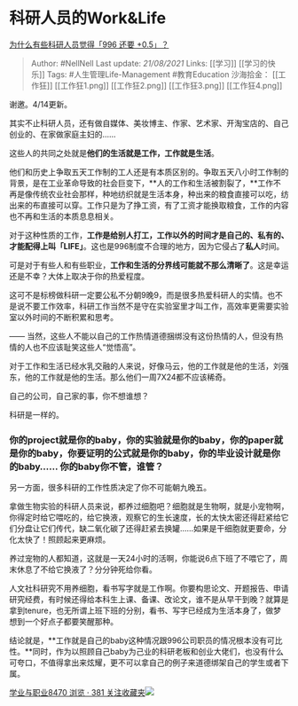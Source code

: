 # 科研人员的Work&Life
[为什么有些科研人员觉得「996 还要 +0.5」？](https://www.zhihu.com/question/319997919/answer/650373977)

> Author: #NellNell 
Last update: *21/08/2021* 
Links: [[学习]] [[学习的快乐]]
Tags: #人生管理Life-Management #教育Education 
沙海拾金： [[工作狂]] [[工作狂1.png]] [[工作狂2.png]] [[工作狂3.png]] [[工作狂4.png]]


 
谢邀。4/14更新。

其实不止科研人员，还有做自媒体、美妆博主、作家、艺术家、开淘宝店的、自己创业的、在家做家庭主妇的……

这些人的共同之处就是**他们的生活就是工作，工作就是生活**。

他们和历史上争取五天工作制的工人还是有本质区别的。争取五天八小时工作制的背景，是在工业革命导致的社会巨变下，**人的工作和生活被割裂了，**工作不再是像传统农业社会那样，种地纺织就是生活本身，种出来的粮食直接可以吃，纺出来的布直接可以穿。工作只是为了挣工资，有了工资才能换取粮食，工作的内容也不再和生活的本质息息相关。

对于这种性质的工作，**工作是给别人打工，工作以外的时间才是自己的、私有的、才能配得上叫「LIFE」**。这也是996制度不合理的地方，因为它侵占了**私人**时间。

可是对于有些人和有些职业，**工作和生活的分界线可能就不那么清晰了**。这是幸运还是不幸？大体上取决于你的热爱程度。

这可不是标榜做科研一定要公私不分朝9晚9，而是很多热爱科研人的实情。也不是说不要工作效率，科研工作当然不是守在实验室里才叫工作，高效率更需要实验室以外时间的不断积累和思考。

—— 当然，这些人不能以自己的工作热情道德捆绑没有这份热情的人，但没有热情的人也不应该耻笑这些人“觉悟高”。

对于工作和生活已经水乳交融的人来说，好像马云，他的工作就是他的生活，刘强东，他的工作就是他的生活。那么他们一周7X24都不应该稀奇。

自己的公司，自己家的事，你不想谁想？

科研是一样的。

### 你的project就是你的baby，你的实验就是你的baby，你的paper就是你的baby，你要证明的公式就是你的baby，你的毕业设计就是你的baby…… 你的baby你不管，谁管？

另一方面，很多科研的工作性质决定了你不可能朝九晚五。

拿做生物实验的科研人员来说，都养过细胞吧？细胞就是生物啊，就是小宠物啊，你得定时给它喂吃的，给它换液，观察它的生长速度，长的太快太密还得赶紧给它们分盘让它们传代，缺二氧化碳了还得赶紧去换罐……如果是干细胞就更要命，分化太快了！照顾起来更麻烦。

养过宠物的人都知道，这就是一天24小时的活啊，你能说6点下班了不喂它了，周末休息了不给它换液了？分分钟死给你看。

人文社科研究不用养细胞，看书写字就是工作啊。你要构思论文、开题报告、申请研究经费，有时候还得给本科生上课、备课、改论文，谁不是从早干到晚？就算是拿到tenure，也无所谓上班下班的分别，看书、写字已经成为生活本身了，做梦想到一个好点子都要笑醒那种。

结论就是，**工作就是自己的baby这种情况跟996公司职员的情况根本没有可比性。**同时，作为以照顾自己baby为己业的科研老板和创业大佬们，也没有什么可夸口，不值得拿出来炫耀，更不可以拿自己的例子来道德绑架自己的学生或者下属。

[学业与职业8470 浏览 · 381 关注收藏夹![](https://pic2.zhimg.com/80/v2-b2918ef3f9c19572ba524ac59316a917_1440w.png)](https://zhihu.com/collection/430675974)